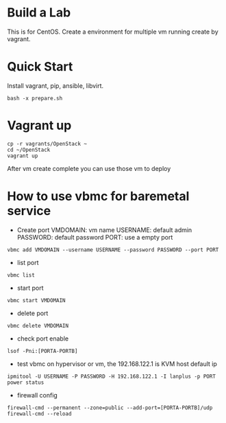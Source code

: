 # Build a Lab
This is for CentOS.
Create a environment for multiple vm running create by vagrant.

# Quick Start
Install vagrant, pip, ansible, libvirt.
```
bash -x prepare.sh
```

# Vagrant up
```
cp -r vagrants/OpenStack ~
cd ~/OpenStack
vagrant up
```
After vm create complete you can use those vm to deploy

# How to use vbmc for baremetal service

* Create port
VMDOMAIN: vm name
USERNAME: default admin
PASSWORD: default password
PORT: use a empty port
```
vbmc add VMDOMAIN --username USERNAME --password PASSWORD --port PORT
```
* list port
```
vbmc list
```
* start port
```
vbmc start VMDOMAIN
```
* delete port
```
vbmc delete VMDOMAIN
```
* check port enable
```
lsof -Pni:[PORTA-PORTB]
```
* test vbmc
on hypervisor or vm, the 192.168.122.1 is KVM host default ip
```
ipmitool -U USERNAME -P PASSWORD -H 192.168.122.1 -I lanplus -p PORT power status
```
* firewall config
```
firewall-cmd --permanent --zone=public --add-port=[PORTA-PORTB]/udp
firewall-cmd --reload
```



